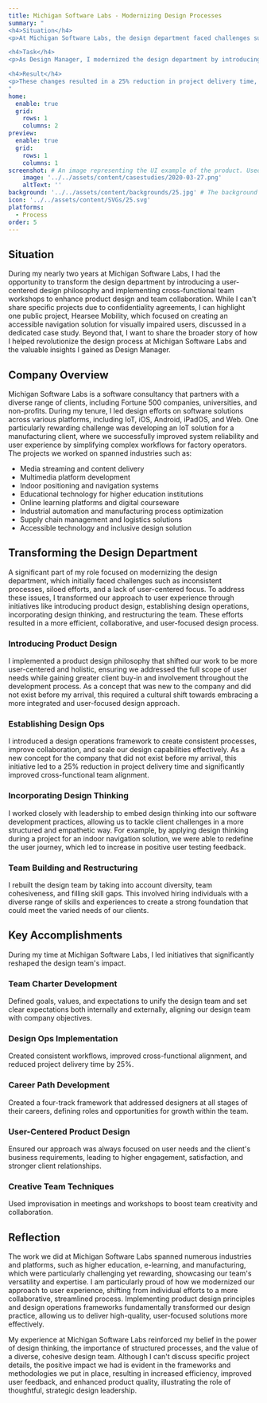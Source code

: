 ```yaml
---
title: Michigan Software Labs - Modernizing Design Processes
summary: "
<h4>Situation</h4>
<p>At Michigan Software Labs, the design department faced challenges such as inconsistent processes, a lack of user-centered focus, and siloed efforts.</p>

<h4>Task</h4>
<p>As Design Manager, I modernized the design department by introducing user-centered product design, establishing design operations, incorporating design thinking, and restructuring the team. These initiatives aimed to unify the team, improve client engagement, and streamline our approach to design.</p>

<h4>Result</h4>  
<p>These changes resulted in a 25% reduction in project delivery time, improved cross-functional team alignment, higher engagement with clients, and a more efficient, collaborative, and user-focused design process.</p>
"
home:
  enable: true
  grid:
    rows: 1
    columns: 2
preview:
  enable: true
  grid:
    rows: 1
    columns: 1
screenshot: # An image representing the UI example of the product. Used in preview cards
    image: '../../assets/content/casestudies/2020-03-27.png'
    altText: ''
background: '../../assets/content/backgrounds/25.jpg' # The background image used for preview cards
icon: '../../assets/content/SVGs/25.svg'
platforms:
  - Process
order: 5
---
```

## Situation
During my nearly two years at Michigan Software Labs, I had the opportunity to transform the design department by introducing a user-centered design philosophy and implementing cross-functional team workshops to enhance product design and team collaboration. While I can't share specific projects due to confidentiality agreements, I can highlight one public project, Hearsee Mobility, which focused on creating an accessible navigation solution for visually impaired users, discussed in a dedicated case study. Beyond that, I want to share the broader story of how I helped revolutionize the design process at Michigan Software Labs and the valuable insights I gained as Design Manager.
## Company Overview
Michigan Software Labs is a software consultancy that partners with a diverse range of clients, including Fortune 500 companies, universities, and non-profits. During my tenure, I led design efforts on software solutions across various platforms, including IoT, iOS, Android, iPadOS, and Web. One particularly rewarding challenge was developing an IoT solution for a manufacturing client, where we successfully improved system reliability and user experience by simplifying complex workflows for factory operators. The projects we worked on spanned industries such as:
- Media streaming and content delivery
- Multimedia platform development
- Indoor positioning and navigation systems
- Educational technology for higher education institutions
- Online learning platforms and digital courseware
- Industrial automation and manufacturing process optimization
- Supply chain management and logistics solutions
- Accessible technology and inclusive design solution
## Transforming the Design Department
A significant part of my role focused on modernizing the design department, which initially faced challenges such as inconsistent processes, siloed efforts, and a lack of user-centered focus. To address these issues, I transformed our approach to user experience through initiatives like introducing product design, establishing design operations, incorporating design thinking, and restructuring the team. These efforts resulted in a more efficient, collaborative, and user-focused design process.
### Introducing Product Design
I implemented a product design philosophy that shifted our work to be more user-centered and holistic, ensuring we addressed the full scope of user needs while gaining greater client buy-in and involvement throughout the development process. As a concept that was new to the company and did not exist before my arrival, this required a cultural shift towards embracing a more integrated and user-focused design approach.
### Establishing Design Ops
I introduced a design operations framework to create consistent processes, improve collaboration, and scale our design capabilities effectively. As a new concept for the company that did not exist before my arrival, this initiative led to a 25% reduction in project delivery time and significantly improved cross-functional team alignment.
### Incorporating Design Thinking
I worked closely with leadership to embed design thinking into our software development practices, allowing us to tackle client challenges in a more structured and empathetic way. For example, by applying design thinking during a project for an indoor navigation solution, we were able to redefine the user journey, which led to increase in positive user testing feedback.
### Team Building and Restructuring
I rebuilt the design team by taking into account diversity, team cohesiveness, and filling skill gaps. This involved hiring individuals with a diverse range of skills and experiences to create a strong foundation that could meet the varied needs of our clients.
## Key Accomplishments
During my time at Michigan Software Labs, I led initiatives that significantly reshaped the design team's impact.
### Team Charter Development
Defined goals, values, and expectations to unify the design team and set clear expectations both internally and externally, aligning our design team with company objectives.
### Design Ops Implementation
Created consistent workflows, improved cross-functional alignment, and reduced project delivery time by 25%.
### Career Path Development
Created a four-track framework that addressed designers at all stages of their careers, defining roles and opportunities for growth within the team.
### User-Centered Product Design
Ensured our approach was always focused on user needs and the client's business requirements, leading to higher engagement, satisfaction, and stronger client relationships.
### Creative Team Techniques
Used improvisation in meetings and workshops to boost team creativity and collaboration.
## Reflection
The work we did at Michigan Software Labs spanned numerous industries and platforms, such as higher education, e-learning, and manufacturing, which were particularly challenging yet rewarding, showcasing our team's versatility and expertise. I am particularly proud of how we modernized our approach to user experience, shifting from individual efforts to a more collaborative, streamlined process. Implementing product design principles and design operations frameworks fundamentally transformed our design practice, allowing us to deliver high-quality, user-focused solutions more effectively.

My experience at Michigan Software Labs reinforced my belief in the power of design thinking, the importance of structured processes, and the value of a diverse, cohesive design team. Although I can't discuss specific project details, the positive impact we had is evident in the frameworks and methodologies we put in place, resulting in increased efficiency, improved user feedback, and enhanced product quality, illustrating the role of thoughtful, strategic design leadership.